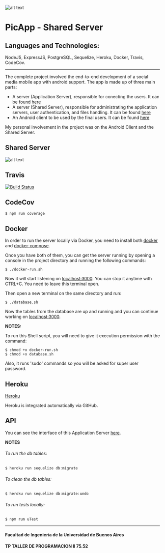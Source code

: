 ![alt text](https://github.com/marcossch/PicAppAndroid/blob/master/app/src/main/res/mipmap-xxxhdpi/ic_launcher.png)

# PicApp - Shared Server
## Languages and Technologies: 
NodeJS, ExpressJS, PostgreSQL, Sequelize, Heroku, Docker, Travis, CodeCov.

---
The complete project involved the end-to-end development of a social media mobile app with android support. 
The app is made up of three main parts:
* A server (Application Server), responsible for conecting the users. It can be found [here](https://github.com/RodrigoDeRosa/PicappAppServer)
* A server (Shared Server), responsible for administrating the application servers, user authentication, and files handling. It can be found [here](https://github.com/marcossch/PicAppSharedServer)
* An Android client to be used by the final users. It can be found [here](https://github.com/marcossch/PicAppAndroid)

My personal involvement in the project was on the Android Client and the Shared Server.

## Shared Server

![alt text](https://github.com/marcossch/PicAppSharedServer/blob/master/Enunciado/images/shared_server.png)

## Travis

[![Build Status](https://travis-ci.com/marcossch/PicAppSS.svg?token=xyuaDMLzy8Dpq7quEJdd&branch=master)](https://travis-ci.com/marcossch/PicAppSS)

## CodeCov

    $ npm run coverage

## Docker
In order to run the server locally via Docker, you need to install both
[docker](https://docs.docker.com/install/) and
[docker-compose](https://docs.docker.com/compose/install/).

Once you have both of them, you can get the server running by opening a
console in the project directory and running the following commands:

    $ ./docker-run.sh

Now it will start listening on [localhost:3000](https://localhost:3000).
You can stop it anytime with CTRL+C. You need to leave this terminal open.

Then open a new terminal on the same directory and run:

    $ ./database.sh

Now the tables from the database are up and running and you can continue working on
[localhost:3000](https://localhost:3000).

**NOTES:**

To run this Shell script, you will need to give it execution permission with
the command:

    $ chmod +x docker-run.sh
    $ chmod +x database.sh

Also, it runs 'sudo' commands so you will be asked for super user password.

## Heroku
[Heroku](https://picappss.herokuapp.com/)

Heroku is integrated automatically via GitHub.

## API

You can see the interface of this Application Server
[here](https://app.swaggerhub.com/apis/facuguerrero/SharedServer/1.0.0#/).

**NOTES**

###### To run the db tables:
    $ heroku run sequelize db:migrate

###### To clean the db tables:
    $ heroku run sequelize db:migrate:undo

###### To run tests locally:
    $ npm run uTest

---

#### Facultad de Ingeniería de la Universidad de Buenos Aires
#### TP TALLER DE PROGRAMACION II 75.52
